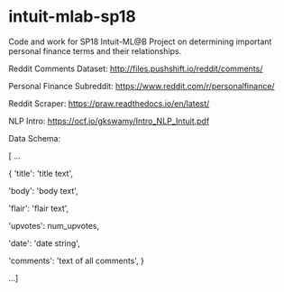 # intuit-mlab-sp18
Code and work for SP18 Intuit-ML@B Project on determining important personal finance terms and their relationships.

Reddit Comments Dataset: http://files.pushshift.io/reddit/comments/

Personal Finance Subreddit: https://www.reddit.com/r/personalfinance/

Reddit Scraper: https://praw.readthedocs.io/en/latest/

NLP Intro: https://ocf.io/gkswamy/Intro_NLP_Intuit.pdf

Data Schema:

[ ...

{
  'title': 'title text',
  
  'body': 'body text',
  
  'flair': 'flair text',
  
  'upvotes': num_upvotes,
  
  'date': 'date string',
  
  'comments': 'text of all comments',
}

...]
